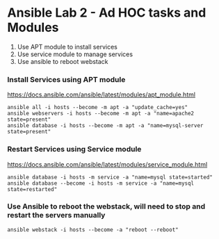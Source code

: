 # Ansible Lab 2 - Ad HOC tasks and Modules


1. Use APT module to install services
2. Use service module to manage services
3. Use ansible to reboot webstack

### Install Services using APT module
https://docs.ansible.com/ansible/latest/modules/apt_module.html
``` shell
ansible all -i hosts --become -m apt -a "update_cache=yes"
ansible webservers -i hosts --become -m apt -a "name=apache2 state=present"
ansible database -i hosts --become -m apt -a "name=mysql-server state=present"
```

### Restart Services using Service module
https://docs.ansible.com/ansible/latest/modules/service_module.html
``` shell
ansible database -i hosts -m service -a "name=mysql state=started"
ansible database --become -i hosts -m service -a "name=mysql state=restarted"
 ```

### Use Ansible to reboot the webstack, will need to stop and restart the servers manually
``` shell
ansible webstack -i hosts --become -a "reboot --reboot"
 ```
